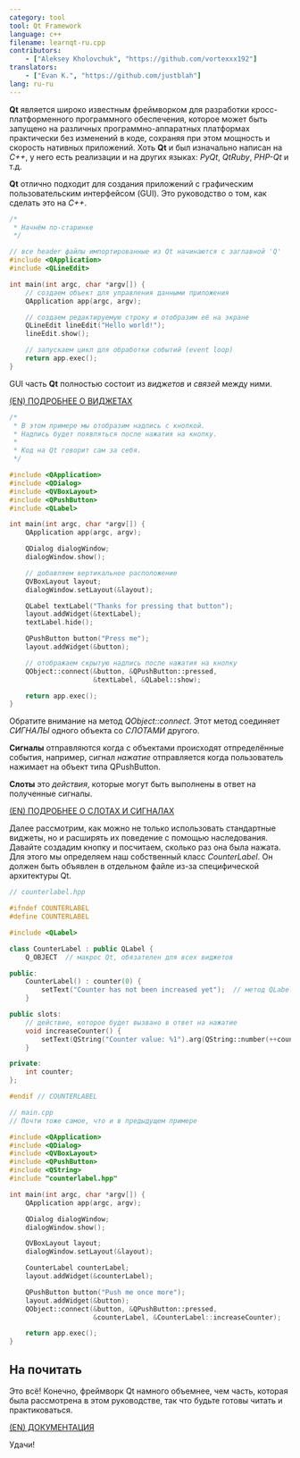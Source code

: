 ```yaml
---
category: tool
tool: Qt Framework
language: c++
filename: learnqt-ru.cpp
contributors:
    - ["Aleksey Kholovchuk", "https://github.com/vortexxx192"]
translators:
    - ["Evan K.", "https://github.com/justblah"]
lang: ru-ru
---
```


**Qt** является широко известным фреймворком для разработки кросс-платформенного программного обеспечения, которое может быть запущено на различных программно-аппаратных платформах практически без изменений в коде, сохраняя при этом мощность и скорость нативных приложений. Хоть **Qt** и был изначально написан на *C++*, у него есть реализации и на других языках: *PyQt*, *QtRuby*, *PHP-Qt* и т.д.

**Qt** отлично подходит для создания приложений с графическим пользовательским интерфейсом (GUI). Это руководство о том, как сделать это на *C++*.

```c++
/*
 * Начнём по-старинке
 */

// все header файлы импортированные из Qt начинаются с заглавной 'Q'
#include <QApplication>
#include <QLineEdit>

int main(int argc, char *argv[]) {
    // создаем объект для управления данными приложения
    QApplication app(argc, argv);

    // создаем редактируемую строку и отобразим её на экране
    QLineEdit lineEdit("Hello world!");
    lineEdit.show();

    // запускаем цикл для обработки событий (event loop)
    return app.exec();
}
```

GUI часть **Qt** полностью состоит из *виджетов* и *связей* между ними.

[(EN) ПОДРОБНЕЕ О ВИДЖЕТАХ](http://doc.qt.io/qt-5/qtwidgets-index.html)

```c++
/*
 * В этом примере мы отобразим надпись с кнопкой.
 * Надпись будет появляться после нажатия на кнопку.
 *
 * Код на Qt говорит сам за себя.
 */

#include <QApplication>
#include <QDialog>
#include <QVBoxLayout>
#include <QPushButton>
#include <QLabel>

int main(int argc, char *argv[]) {
    QApplication app(argc, argv);

    QDialog dialogWindow;
    dialogWindow.show();

    // добавляем вертикальное расположение
    QVBoxLayout layout;
    dialogWindow.setLayout(&layout);  

    QLabel textLabel("Thanks for pressing that button");
    layout.addWidget(&textLabel);
    textLabel.hide();

    QPushButton button("Press me");
    layout.addWidget(&button);

    // отображаем скрытую надпись после нажатия на кнопку
    QObject::connect(&button, &QPushButton::pressed,
                     &textLabel, &QLabel::show);

    return app.exec();
}
```
Обратите внимание на метод *QObject::connect*. Этот метод соединяет *СИГНАЛЫ* одного объекта со *СЛОТАМИ* другого.

**Сигналы** отправляются когда с объектами происходят отпределённые события, например, сигнал *нажатие* отправляется когда пользователь нажимает на объект типа QPushButton.

**Слоты** это *действия*, которые могут быть выполнены в ответ на полученные сигналы.

[(EN) ПОДРОБНЕЕ О СЛОТАХ И СИГНАЛАХ](http://doc.qt.io/qt-4.8/signalsandslots.html)


Далее рассмотрим, как можно не только использовать стандартные виджеты, но и расширять их поведение с помощью наследования. Давайте создадим кнопку и посчитаем, сколько раз она была нажата. Для этого мы определяем наш собственный класс *CounterLabel*. Он должен быть объявлен в отдельном файле из-за специфической архитектуры Qt.

```c++
// counterlabel.hpp

#ifndef COUNTERLABEL
#define COUNTERLABEL

#include <QLabel>

class CounterLabel : public QLabel {
    Q_OBJECT  // макрос Qt, обязателен для всех виджетов

public:
    CounterLabel() : counter(0) {
        setText("Counter has not been increased yet");  // метод QLabel
    }

public slots:
    // действие, которое будет вызвано в ответ на нажатие
    void increaseCounter() {
        setText(QString("Counter value: %1").arg(QString::number(++counter)));
    }

private:
    int counter;
};

#endif // COUNTERLABEL
```

```c++
// main.cpp
// Почти тоже самое, что и в предыдущем примере

#include <QApplication>
#include <QDialog>
#include <QVBoxLayout>
#include <QPushButton>
#include <QString>
#include "counterlabel.hpp"

int main(int argc, char *argv[]) {
    QApplication app(argc, argv);

    QDialog dialogWindow;
    dialogWindow.show();

    QVBoxLayout layout;
    dialogWindow.setLayout(&layout);

    CounterLabel counterLabel;
    layout.addWidget(&counterLabel);

    QPushButton button("Push me once more");
    layout.addWidget(&button);
    QObject::connect(&button, &QPushButton::pressed,
                     &counterLabel, &CounterLabel::increaseCounter);

    return app.exec();
}
```

## На почитать
Это всё! Конечно, фреймворк Qt намного объемнее, чем часть, которая была рассмотрена в этом руководстве, так что будьте готовы читать и практиковаться.

[(EN) ДОКУМЕНТАЦИЯ](http://wiki.qt.io/Main/ru)

Удачи!
